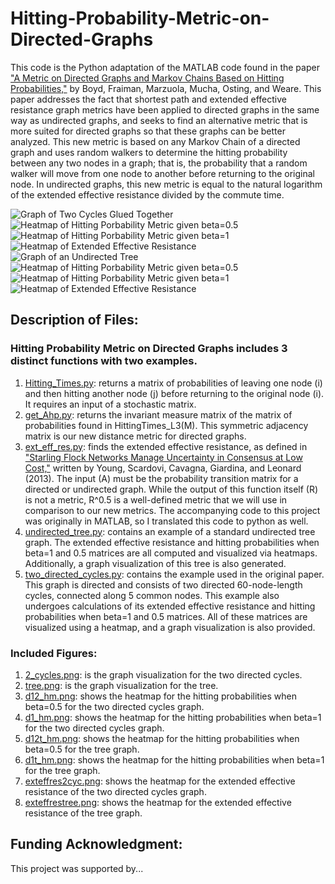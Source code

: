 # Hitting-Probability-Metric-on-Directed-Graphs
This code is the Python adaptation of the MATLAB code found in the paper ["A Metric on Directed Graphs and Markov Chains Based on Hitting Probabilities,"](https://marzuola.web.unc.edu/wp-content/uploads/sites/16865/2020/06/A_metric_on_the_state_space_of_Markov_chains_based_on_hitting_times.pdf) by Boyd, Fraiman, Marzuola, Mucha, Osting, and Weare. This paper addresses the fact that shortest path and extended effective resistance graph metrics have been applied to directed graphs in the same way as undirected graphs, and seeks to find an alternative metric that is more suited for directed graphs so that these graphs can be better analyzed. This new metric is based on any Markov Chain of a directed graph and uses random walkers to determine the hitting probability between any two nodes in a graph; that is, the probability that a random walker will move from one node to another before returning to the original node. In undirected graphs, this new metric is equal to the natural logarithm of the extended effective resistance divided by the commute time. 

![Graph of Two Cycles Glued Together](2_cycles.png) 
![Heatmap of Hitting Porbability Metric given beta=0.5](d12_hm.png) 
![Heatmap of Hitting Porbability Metric given beta=1](d1_hm.png) 
![Heatmap of Extended Effective Resistance](exteffres2cyc.png) 
![Graph of an Undirected Tree](tree.png) 
![Heatmap of Hitting Porbability Metric given beta=0.5](d12t_hm.png) 
![Heatmap of Hitting Porbability Metric given beta=1](d1t_hm.png) 
![Heatmap of Extended Effective Resistance](exteffrestree.png) 

## Description of Files: 
### Hitting Probability Metric on Directed Graphs includes 3 distinct functions with two examples.
1. [Hitting_Times.py](https://github.com/mgvinal/Hitting-Probability-Metric-on-Directed-Graphs/blob/main/Hitting_Times.py): returns a matrix of probabilities of leaving one node (i) and then hitting another node (j) before returning to the original node (i). It requires an input of a stochastic matrix. 
2. [get_Ahp.py](https://github.com/mgvinal/Hitting-Probability-Metric-on-Directed-Graphs/blob/main/get_Ahp.py): returns the invariant measure matrix of the matrix of probabilities found in HittingTimes_L3(M). This symmetric adjacency matrix is our new distance metric for directed graphs. 
3. [ext_eff_res.py](https://github.com/mgvinal/Hitting-Probability-Metric-on-Directed-Graphs/blob/main/ext_eff_res.py): finds the extended effective resistance, as defined in ["Starling Flock Networks Manage Uncertainty in Consensus at Low Cost,"](https://pubmed.ncbi.nlm.nih.gov/23382667/) written by Young, Scardovi, Cavagna, Giardina, and Leonard (2013). The input (A) must be the probability transition matrix for a directed or undirected graph. While the output of this function itself (R) is not a metric, R^0.5 is a well-defined metric that we will use in comparison to our new metrics. The accompanying code to this project was originally in MATLAB, so I translated this code to python as well. 
4. [undirected_tree.py](https://github.com/mgvinal/Hitting-Probability-Metric-on-Directed-Graphs/blob/main/undirected_tree.py): contains an example of a standard undirected tree graph. The extended effective resistance and hitting probabilities when beta=1 and 0.5 matrices are all computed and visualized via heatmaps. Additionally, a graph visualization of this tree is also generated. 
5. [two_directed_cycles.py](https://github.com/mgvinal/Hitting-Probability-Metric-on-Directed-Graphs/blob/main/two_directed_cycles.py): contains the example used in the original paper. This graph is directed and consists of two directed 60-node-length cycles, connected along 5 common nodes. This example also undergoes calculations of its extended effective resistance and hitting probabilities when beta=1 and 0.5 matrices. All of these matrices are visualized using a heatmap, and a graph visualization is also provided. 
### Included Figures:
1. [2_cycles.png](https://github.com/mgvinal/Hitting-Probability-Metric-on-Directed-Graphs/blob/main/2_cycles.png): is the graph visualization for the two directed cycles. 
2. [tree.png](https://github.com/mgvinal/Hitting-Probability-Metric-on-Directed-Graphs/blob/main/tree.png): is the graph visualization for the tree. 
3. [d12_hm.png](https://github.com/mgvinal/Hitting-Probability-Metric-on-Directed-Graphs/blob/main/d12_hm.png): shows the heatmap for the hitting probabilities when beta=0.5 for the two directed cycles graph. 
4. [d1_hm.png](https://github.com/mgvinal/Hitting-Probability-Metric-on-Directed-Graphs/blob/main/d1_hm.png): shows the heatmap for the hitting probabilities when beta=1 for the two directed cycles graph. 
5. [d12t_hm.png](https://github.com/mgvinal/Hitting-Probability-Metric-on-Directed-Graphs/blob/main/d12t_hm.png): shows the heatmap for the hitting probabilities when beta=0.5 for the tree graph. 
6. [d1t_hm.png](https://github.com/mgvinal/Hitting-Probability-Metric-on-Directed-Graphs/blob/main/d1t_hm.png): shows the heatmap for the hitting probabilities when beta=1 for the tree graph. 
7. [exteffres2cyc.png](https://github.com/mgvinal/Hitting-Probability-Metric-on-Directed-Graphs/blob/main/exteffres2cyc.png): shows the heatmap for the extended effective resistance of the two directed cycles graph. 
8. [exteffrestree.png](https://github.com/mgvinal/Hitting-Probability-Metric-on-Directed-Graphs/blob/main/exteffrestree.png): shows the heatmap for the extended effective resistance of the tree graph. 
## Funding Acknowledgment:
This project was supported by...
